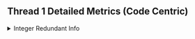 ## Thread 1 Detailed Metrics (Code Centric)
<details><summary>Integer Redundant Info</summary><blockquote>
